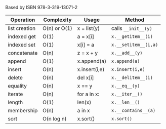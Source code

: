 Based by ISBN 978-3-319-13071-2

| Operation | Complexity | Usage | Method |
|-----------|------------|-------|--------|
| list creation| O(n) or O(1) | x = list(y) | calls `__init__(y)` |
| indexed get| O(1) | a = x[i] | `x.__getitem__(i)` |
| indexed set| O(1) | x[i] = a | `x.__setitem__(i,a)` |
| concatenate| O(n) | z = x + y | `x.__add__(y)`|
| append| O(1) | x.append(a) | `x.append(a)` |
| insert| O(n) | x.insert(i,e) | `x.insert(i,e)` |
| delete| O(n) | del x[i] | `x.__delitem__(i)` |
| equality| O(n) | x == y | `x.__eq__(y)` |
| iterate| O(n) | for a in x: | `x.__iter__()` |
| length| O(1) | len(x) | `x.__len__()` |
| membership| O(n) | a in x | `x.__contains__(a)` |
| sort| O(n log n) | x.sort() | `x.sort()` |

